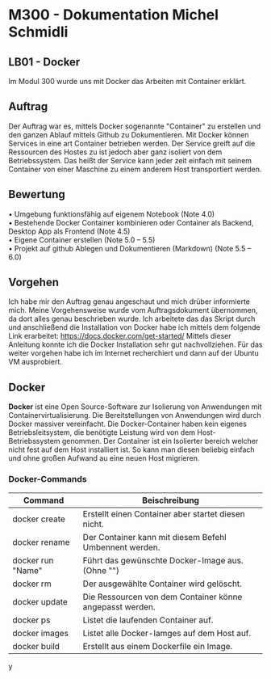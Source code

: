 # M300 - Dokumentation Michel Schmidli
  ## LB01 - Docker
Im Modul 300 wurde uns mit Docker das Arbeiten mit Container erklärt.

## Auftrag

Der Auftrag war es,  mittels Docker sogenannte "Container" zu erstellen und den ganzen Ablauf mittels Github zu Dokumentieren. Mit Docker können Services in eine art Container betrieben werden. Der Service greift auf die Ressourcen des Hostes zu ist jedoch aber ganz isoliert von dem Betriebssystem. Das heißt der Service kann jeder zeit einfach mit seinem Container von einer Maschine zu einem anderem Host transportiert werden.


## Bewertung

• Umgebung funktionsfähig auf eigenem Notebook (Note 4.0)  
• Bestehende Docker Container kombinieren oder Container als Backend, Desktop App als Frontend (Note 4.5)  
• Eigene Container erstellen (Note 5.0 – 5.5)  
• Projekt auf github Ablegen und Dokumentieren (Markdown) (Note 5.5 – 6.0)

## Vorgehen

Ich habe mir den Auftrag genau angeschaut und mich drüber informierte mich. Meine Vorgehensweise wurde vom Auftragsdokument übernommen, da dort alles genau beschrieben wurde. Ich arbeitete das das Skript durch und anschließend die Installation von Docker habe ich mittels dem folgende Link erarbeitet: 
https://docs.docker.com/get-started/
Mittels dieser Anleitung konnte ich die Docker Installation sehr gut nachvollziehen. Für das weiter vorgehen habe ich im Internet recherchiert und dann auf der Ubuntu VM ausprobiert.

## Docker

**Docker**  ist eine Open Source-Software zur Isolierung von Anwendungen mit Containervirtualisierung.
Die Bereitstellungen von Anwendungen wird durch Docker massiver vereinfacht. Die Docker-Container haben kein eigenes Betriebsleitsystem, die benötigte Leistung wird von dem Host-Betriebssystem genommen. Der Container ist ein Isolierter bereich welcher nicht fest auf dem Host installiert ist. So kann man diesen beliebig einfach und ohne großen Aufwand au eine neuen Host migrieren. 


### Docker-Commands
| Command | Beischreibung |
|--|--|
|docker create| Erstellt einen Container aber startet diesen nicht. |
|	docker rename| Der Container kann mit diesem Befehl Umbennent werden. |
| docker run "Name" | Führt das gewünschte Docker-Image aus. (Ohne "") |
| docker rm | Der ausgewählte Container wird gelöscht. |
| docker update | Die Ressourcen von dem Container könne angepasst werden. |
| docker ps | Listet die laufenden Container auf. |
| docker images | Listet alle Docker-Iamges auf dem Host auf. |
| docker build | Erstellt aus einem Dockerfile ein Image. |

y
<!--stackedit_data:
eyJoaXN0b3J5IjpbNjMyMzI3NDQzLDEwOTA5MzI4ODEsLTExMT
kzMzQzNTgsLTc5NzI1NDA2NiwtMTczMjUwNTg4MiwtMTU3Nzk3
NTQ2MSwtMjUyNTgyOTcwLDE3MzI3ODMyNTgsMTczMjc4MzI1OC
wxODU0OTI4MjM5LC04OTYxODgzNjQsLTE2MTQ3NDQ4NTRdfQ==

-->